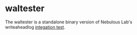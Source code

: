 # waltester

The waltester is a standalone binary version of Nebulous Lab's writeaheadlog [integation test](https://github.com/NebulousLabs/writeaheadlog/blob/master/writeaheadlog_integration_test.go).
